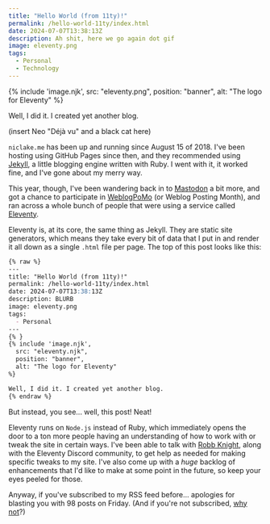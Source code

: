 ```yaml
---
title: "Hello World (from 11ty)!"
permalink: /hello-world-11ty/index.html
date: 2024-07-07T13:38:13Z
description: Ah shit, here we go again dot gif
image: eleventy.png
tags: 
  - Personal
  - Technology
---
```


{% include 'image.njk',
  src: "eleventy.png",
  position: "banner",
  alt: "The logo for Eleventy"
%}

Well, I did it. I created yet another blog.

(insert Neo "Déjà vu" and a black cat here)

`niclake.me` has been up and running since August 15 of 2018. I've been hosting using GitHub Pages since then, and they recommended using [Jekyll](http://jekyllrb.com), a little blogging engine written with Ruby. I went with it, it worked fine, and I've gone about my merry way.

This year, though, I've been wandering back in to [Mastodon]({{site.config.mastodonUrl}}) a bit more, and got a chance to participate in [WeblogPoMo](/blog/tags#weblogpomo-2024) (or Weblog Posting Month), and ran across a whole bunch of people that were using a service called [Eleventy](https://www.11ty.dev).

Eleventy is, at its core, the same thing as Jekyll. They are static site generators, which means they take every bit of data that I put in and render it all down as a single `.html` file per page. The top of this post looks like this:

```md
{% raw %}
---
title: "Hello World (from 11ty)!"
permalink: /hello-world-11ty/index.html
date: 2024-07-07T13:38:13Z
description: BLURB
image: eleventy.png
tags: 
  - Personal
---
{% }
{% include 'image.njk',
  src: "eleventy.njk",
  position: "banner",
  alt: "The logo for Eleventy"
%}

Well, I did it. I created yet another blog.
{% endraw %}
```

But instead, you see... well, this post! Neat!

Eleventy runs on `Node.js` instead of Ruby, which immediately opens the door to a ton more people having an understanding of how to work with or tweak the site in certain ways. I've been able to talk with [Robb Knight](http://rknight.me), along with the Eleventy Discord community, to get help as needed for making specific tweaks to my site. I've also come up with a *huge* backlog of enhancements that I'd like to make at some point in the future, so keep your eyes peeled for those.

Anyway, if you've subscribed to my RSS feed before... apologies for blasting you with 98 posts on Friday. (And if you're not subscribed, [why not](/feed.xml)?)
